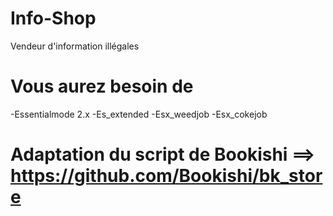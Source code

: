 # Info-Shop
Vendeur d'information illégales

# Vous aurez besoin de
 -Essentialmode 2.x
 -Es_extended
 -Esx_weedjob
 -Esx_cokejob

# Adaptation du script de Bookishi ==> https://github.com/Bookishi/bk_store
